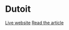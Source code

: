 Dutoit
======

[Live website](http://tuurdutoit.be/major/name) [Read the article](http://tuurdutoit.be/projects/major1)
